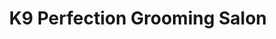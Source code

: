 ---
title: "K9 Perfection Grooming Salon"
url: /wendell/k9-perfection-grooming-salon/
shop: pet grooming
---